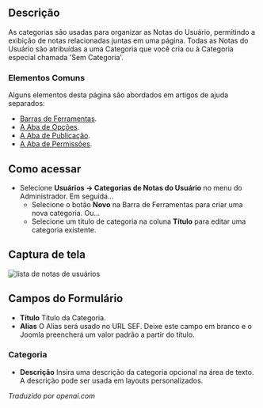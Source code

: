 <!-- Filename: Help4.x:User_Notes:_New_or_Edit_Category / Display title: Notas do Usuário: Nova ou Editar Categoria  -->

## Descrição

As categorias são usadas para organizar as Notas do Usuário, permitindo a exibição de notas relacionadas juntas em uma página. Todas as Notas do Usuário são atribuídas a uma Categoria que você cria ou à Categoria especial chamada 'Sem Categoria'.

### Elementos Comuns

Alguns elementos desta página são abordados em artigos de ajuda separados:

* [Barras de Ferramentas](jdocmanual?article=help/common-elements/toolbars).
* [A Aba de Opções](jdocmanual?article=help/common-elements/edit-category-options).
* [A Aba de Publicação](jdocmanual?article=help/common-elements/edit-publishing).
* [A Aba de Permissões](jdocmanual?article=help/common-elements/edit-permissions).

## Como acessar

- Selecione **Usuários → Categorias de Notas do Usuário** no menu do Administrador. Em seguida...
  - Selecione o botão **Novo** na Barra de Ferramentas para criar uma nova categoria.
    Ou...
  - Selecione um título de categoria na coluna **Título** para editar uma categoria existente.

## Captura de tela

![lista de notas de usuários](../../../pt/images/users/users-user-notes-edit-category.png)

## Campos do Formulário

- **Título** Título da Categoria.
- **Alias** O Alias será usado no URL SEF. Deixe este campo em branco e o Joomla preencherá um valor padrão a partir do título.

### Categoria

- **Descrição** Insira uma descrição da categoria opcional na área de texto. A descrição pode ser usada em layouts personalizados.

*Traduzido por openai.com*

